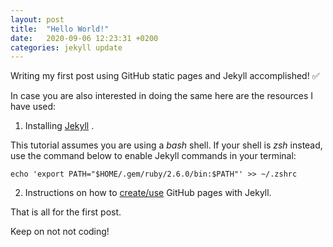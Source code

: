 ```yaml
---
layout: post
title:  "Hello World!"
date:   2020-09-06 12:23:31 +0200
categories: jekyll update
---
```


Writing my first post using GitHub static pages and Jekyll accomplished! &#9989;

In case you are also interested in doing the same here are the resources I have used:

1. Installing [Jekyll](https://jekyllrb.com/docs/installation/macos/) . 

This tutorial assumes you are using a *bash* shell. 
If your shell is *zsh* instead, use the command below to enable Jekyll commands in your terminal:

```
echo 'export PATH="$HOME/.gem/ruby/2.6.0/bin:$PATH"' >> ~/.zshrc
```

2. Instructions on how to [create/use](https://docs.github.com/en/github/working-with-github-pages/creating-a-github-pages-site-with-jekyll) 
GitHub pages with Jekyll. 

That is all for the first post.

Keep on not not coding!
